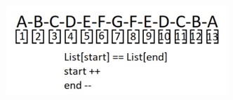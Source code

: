 ![Screenshot](https://github.com/BreadGitHub/University/blob/main/TaskU/Java/Stsdmchv/art/Task%2026%20example.jpg)
